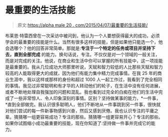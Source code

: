 # 最重要的生活技能

> 原文:[https://alpha male 20 . com/2015/04/07/最重要的生活技能/](https://alphamale20.com/2015/04/07/the-single-most-important-life-skill/)

布莱恩·特雷西曾在一次采访中被问到，他认为一个人要想获得最大的成功，必须学会的最重要的技能是什么。当然有很多这样的技能，但是如果他只能选一个，他会选哪个？他的回答非常简单。那就是:**专注于一个特定的任务或项目并坚持下去，直到全部完成** 的能力。换句话说，专注。不仅仅是对一个领域的一般关注，而是对完成的关注。他说，在商业和生活中你可以掌握的所有技能中，这一项技能是最重要的。我从几位成功大师那里听说，天赋和智力较低的人比那些天赋和智力较高的人能取得更大的成就，因为他们有能力集中精力完成事情。在我 25 年的商业生涯中，我以这样或那样的身份和超过 1000 人一起工作过，我看到了完全相同的事情。我见过非常聪明和有才华的人转动他们的轮子，在生活中没有任何进展，或者不断地处理自我强加的问题和混乱。我也看到过完全的白痴在他们的生活中完成了一些非常惊人、令人印象深刻的事情。区别？坚持做某事的能力，*一件事，*直到全部做完。我认识很多聪明人，他们不断地从一件事跳到另一件事，很快就对他们尝试的每一件新事物感到兴奋，然后又感到厌倦。我也认识专注的平庸之辈。猜猜哪一组更容易成功？专注的那些。猜猜哪一组更容易开心？专注的那些。如果你试图缩小成功最重要的技能，现在你知道了:坚持做一件事并完成它的能力。